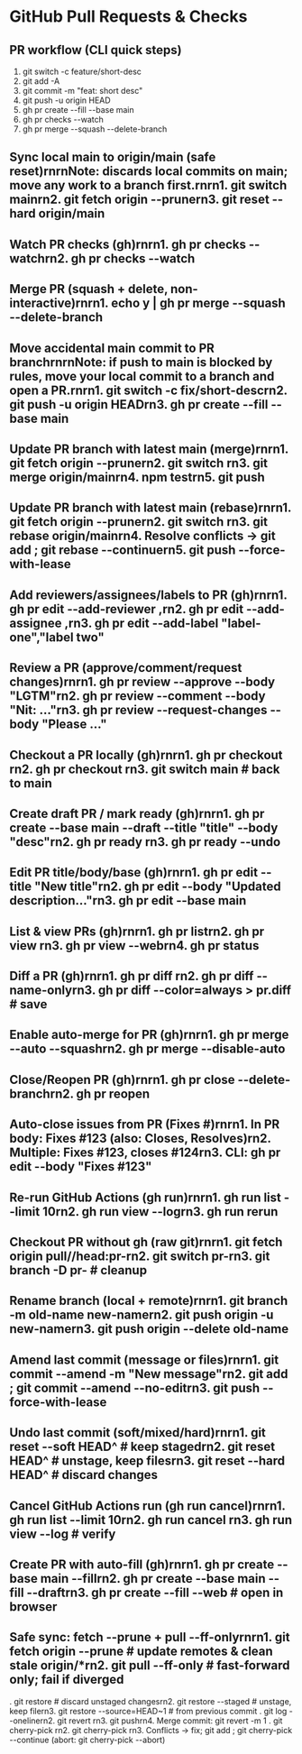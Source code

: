# GitHub Pull Requests & Checks

## PR workflow (CLI quick steps)

1. git switch -c feature/short-desc
2. git add -A
3. git commit -m "feat: short desc"
4. git push -u origin HEAD
5. gh pr create --fill --base main
6. gh pr checks --watch
7. gh pr merge --squash --delete-branch

## Sync local main to origin/main (safe reset)rnrnNote: discards local commits on main; move any work to a branch first.rnrn1. git switch mainrn2. git fetch origin --prunern3. git reset --hard origin/main

## Watch PR checks (gh)rnrn1. gh pr checks --watchrn2. gh pr checks <number> --watch

## Merge PR (squash + delete, non-interactive)rnrn1. echo y | gh pr merge <number> --squash --delete-branch

## Move accidental main commit to PR branchrnrnNote: if push to main is blocked by rules, move your local commit to a branch and open a PR.rnrn1. git switch -c fix/short-descrn2. git push -u origin HEADrn3. gh pr create --fill --base main

## Update PR branch with latest main (merge)rnrn1. git fetch origin --prunern2. git switch <branch>rn3. git merge origin/mainrn4. npm testrn5. git push

## Update PR branch with latest main (rebase)rnrn1. git fetch origin --prunern2. git switch <branch>rn3. git rebase origin/mainrn4. Resolve conflicts → git add <file> ; git rebase --continuern5. git push --force-with-lease

## Add reviewers/assignees/labels to PR (gh)rnrn1. gh pr edit <number> --add-reviewer <user1>,<user2>rn2. gh pr edit <number> --add-assignee <user1>,<user2>rn3. gh pr edit <number> --add-label "label-one","label two"

## Review a PR (approve/comment/request changes)rnrn1. gh pr review <number> --approve --body "LGTM"rn2. gh pr review <number> --comment --body "Nit: ..."rn3. gh pr review <number> --request-changes --body "Please ..."

## Checkout a PR locally (gh)rnrn1. gh pr checkout <number>rn2. gh pr checkout <url>rn3. git switch main # back to main

## Create draft PR / mark ready (gh)rnrn1. gh pr create --base main --draft --title "title" --body "desc"rn2. gh pr ready <number>rn3. gh pr ready <number> --undo

## Edit PR title/body/base (gh)rnrn1. gh pr edit <number> --title "New title"rn2. gh pr edit <number> --body "Updated description..."rn3. gh pr edit <number> --base main

## List & view PRs (gh)rnrn1. gh pr listrn2. gh pr view <number>rn3. gh pr view <number> --webrn4. gh pr status

## Diff a PR (gh)rnrn1. gh pr diff <number>rn2. gh pr diff <number> --name-onlyrn3. gh pr diff <number> --color=always > pr.diff # save

## Enable auto-merge for PR (gh)rnrn1. gh pr merge <number> --auto --squashrn2. gh pr merge <number> --disable-auto

## Close/Reopen PR (gh)rnrn1. gh pr close <number> --delete-branchrn2. gh pr reopen <number>

## Auto-close issues from PR (Fixes #)rnrn1. In PR body: Fixes #123 (also: Closes, Resolves)rn2. Multiple: Fixes #123, closes #124rn3. CLI: gh pr edit <number> --body "Fixes #123"

## Re-run GitHub Actions (gh run)rnrn1. gh run list --limit 10rn2. gh run view <id> --logrn3. gh run rerun <id>

## Checkout PR without gh (raw git)rnrn1. git fetch origin pull/<number>/head:pr-<number>rn2. git switch pr-<number>rn3. git branch -D pr-<number> # cleanup

## Rename branch (local + remote)rnrn1. git branch -m old-name new-namern2. git push origin -u new-namern3. git push origin --delete old-name

## Amend last commit (message or files)rnrn1. git commit --amend -m "New message"rn2. git add <file> ; git commit --amend --no-editrn3. git push --force-with-lease

## Undo last commit (soft/mixed/hard)rnrn1. git reset --soft HEAD^ # keep stagedrn2. git reset HEAD^ # unstage, keep filesrn3. git reset --hard HEAD^ # discard changes

## Cancel GitHub Actions run (gh run cancel)rnrn1. gh run list --limit 10rn2. gh run cancel <id>rn3. gh run view <id> --log # verify

## Create PR with auto-fill (gh)rnrn1. gh pr create --base main --fillrn2. gh pr create --base main --fill --draftrn3. gh pr create --fill --web # open in browser

## Safe sync: fetch --prune + pull --ff-onlyrnrn1. git fetch origin --prune # update remotes & clean stale origin/\*rn2. git pull --ff-only # fast-forward only; fail if diverged

. git restore <file> # discard unstaged changesrn2. git restore --staged <file> # unstage, keep filern3. git restore --source=HEAD~1 <file> # from previous commit
. git log --onelinern2. git revert <sha>rn3. git pushrn4. Merge commit: git revert -m 1 <merge-sha>
. git cherry-pick <sha>rn2. git cherry-pick <sha1> <sha2>rn3. Conflicts → fix; git add <file>; git cherry-pick --continue (abort: git cherry-pick --abort)
